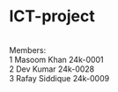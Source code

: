 # ICT-project
<br>Members:
<br>1 Masoom Khan    24k-0001
<br>2 Dev Kumar      24k-0028
<br>3 Rafay Siddique 24k-0009
